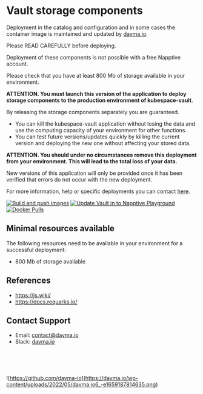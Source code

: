 # Vault storage components

Deployment in the catalog and configuration and in some cases the container image is maintained and updated by [davma.io](mailto:contact@davma.io).

Please READ CAREFULLY before deploying.

Deployment of these components is not possible with a free Napptive account.

Please check that you have at least 800 Mb of storage available in your environment.

__ATTENTION. You must launch this version of the application to deploy storage components to the production environment of kubespace-vault__.

By releasing the storage components separately you are guaranteed.
- You can kill the kubespace-vault application without losing the data and use the computing capacity of your environment for other functions.
- You can test future versions/updates quickly by killing the current version and deploying the new one without affecting your stored data.

__ATTENTION. You should under no circumstances remove this deployment from your environment. This will lead to the total loss of your data.__

New versions of this application will only be provided once it has been verified that errors do not occur with the new deployment.

For more information, help or specific deployments you can contact [here](mailto:contact@davma.io).

[![Build and push images](https://github.com/davma-io-images/vault-ui/actions/workflows/docker-image.yml/badge.svg)](https://github.com/davma-io-images/vault-ui/actions/workflows/docker-image.yml)
[![Update Vault in to Napptive Playground](https://github.com/davma-io-templates/napptive-template/actions/workflows/vault-actions.yml/badge.svg)](https://github.com/davma-io-templates/napptive-template/actions/workflows/vault-actions.yml)
[![Docker Pulls](https://img.shields.io/docker/pulls/davma/vault-ui?logo=docker&logoColor=white)](https://hub.docker.com/r/davma/vault-ui)

## Minimal resources available
The following resources need to be available in your environment for a successful deployment:
- 800 Mb of storage available

## References
* https://js.wiki/
* https://docs.requarks.io/

## Contact Support

- Email: [contact@davma.io](mailto:contact@davma.io)
- Slack: [davma.io](https://join.slack.com/t/davmaioespacio/shared_invite/zt-1ad2hnzn6-DdMBvCaOPozfVAHhzvlSVQ)

</br>
</br>
</br>

![https://github.com/davma-io](https://davma.io/wp-content/uploads/2022/05/davma.io6_-e1659187814635.png)
</br>
</br>
</br>